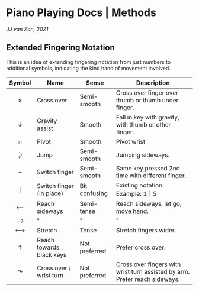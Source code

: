 Piano Playing Docs | Methods
============================

*JJ van Zon, 2021*

Extended Fingering Notation
---------------------------

This is an idea of extending fingering notation from just numbers to additional symbols, indicating the kind hand of movement involved.

| Symbol | Name                     | Sense         | Description       
|:------:|--------------------------|---------------|-----------------
|   ⨯    | Cross over               | Semi-smooth   | Cross over finger over thumb or thumb under finger.
|   ↓    | Gravity assist           | Smooth        | Fall in key with gravity, with thumb or other finger.
|   ∩    | Pivot                    | Smooth        | Pivot wrist
|   ⤸    | Jump                     | Semi-smooth   | Jumping sideways.
|   –    | Switch finger            | Semi-smooth   | Same key pressed 2nd time with different finger.
|   ｜   | Switch finger (in place) | Bit confusing | Existing notation. Example: 1｜5 
|   ⟵   | Reach sideways           | Semi-tense    | Reach sideways, let go, move hand.
|   ⟶   | "                        | "             | "
|  ⟷    | Stretch                  | Tense         | Stretch fingers wider.
|   ↑    | Reach towards black keys | Not preferred | Prefer cross over.
|   ↷    | Cross over / wrist turn  | Not preferred | Cross over fingers with wrist turn assisted by arm. Prefer reach sideways.


